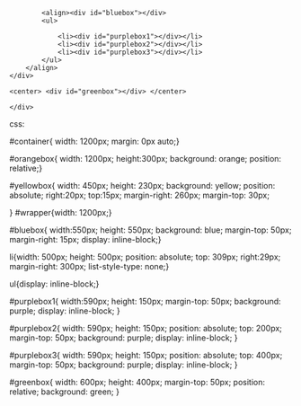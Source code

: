 <!DOCTYPE html>
<html>
<meta charset="utf-8">
<link rel="stylesheet" type="text/css" href="S5.css">
<head>
	<title>S5 Css Practice</title>
</head>
<body>
	<div id="container">
	<div id="orangebox"></div>
	<div id="yellowbox"></div>
	<div id="wrapper">
			
			<align><div id="bluebox"></div>
			<ul>
				
				<li><div id="purplebox1"></div></li>
				<li><div id="purplebox2"></div></li>
				<li><div id="purplebox3"></div></li>
			</ul>
		</align>
	</div>

	<center> <div id="greenbox"></div> </center>

	</div>
</body>
</html>


css:

#container{
width: 1200px;
margin: 0px auto;}

#orangebox{
width: 1200px;
height:300px;
background: orange;
position: relative;}

#yellowbox{
width: 450px;
height: 230px;
background: yellow;
position: absolute;
right:20px;
top:15px;
margin-right: 260px;
margin-top: 30px;

}
#wrapper{width: 1200px;}

#bluebox{
width:550px;
height: 550px;
background: blue;
margin-top: 50px;
margin-right: 15px;
display: inline-block;}

li{width: 500px;
height: 500px;
position: absolute;
top: 309px;
right:29px;
margin-right: 300px;
list-style-type: none;}

ul{display: inline-block;}

#purplebox1{
width:590px;
height: 150px;
margin-top: 50px;
background: purple;
display: inline-block;
}


#purplebox2{
width: 590px;
height: 150px;
position: absolute;
top: 200px;
margin-top: 50px;
background: purple;
display: inline-block;
}

#purplebox3{
width: 590px;
height: 150px;
position: absolute;
top: 400px;
margin-top: 50px;
background: purple;
display: inline-block;
}

#greenbox{
width: 600px;
height: 400px;
margin-top: 50px;
position: relative;
background: green;
}
